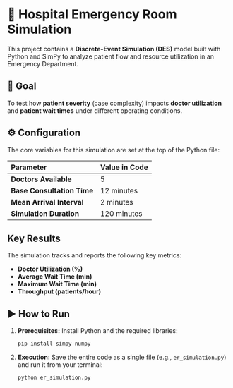 # 🏥 Hospital Emergency Room Simulation

This project contains a **Discrete-Event Simulation (DES)** model built with Python and SimPy to analyze patient flow and resource utilization in an Emergency Department.

## 🎯 Goal

To test how **patient severity** (case complexity) impacts **doctor utilization** and **patient wait times** under different operating conditions.

## ⚙️ Configuration

The core variables for this simulation are set at the top of the Python file:

| Parameter | Value in Code |
| :--- | :--- |
| **Doctors Available** | 5 |
| **Base Consultation Time** | 12 minutes |
| **Mean Arrival Interval** | 2 minutes |
| **Simulation Duration** | 120 minutes |

##  Key Results

The simulation tracks and reports the following key metrics:

* **Doctor Utilization (%)**
* **Average Wait Time (min)**
* **Maximum Wait Time (min)**
* **Throughput (patients/hour)**

## ▶️ How to Run

1.  **Prerequisites:** Install Python and the required libraries:
    ```bash
    pip install simpy numpy
    ```
2.  **Execution:** Save the entire code as a single file (e.g., `er_simulation.py`) and run it from your terminal:
    ```bash
    python er_simulation.py
    ```
